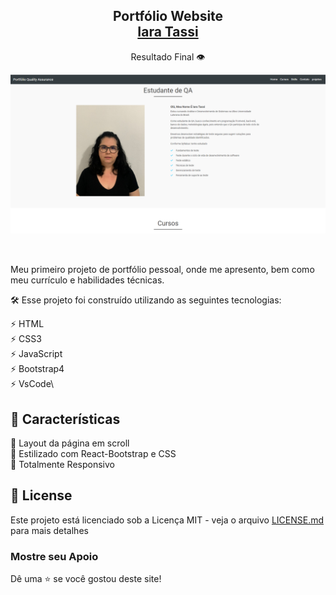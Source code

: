 <h2 align="center">
  Portfólio Website <br/>
  <a href="https://iaratassi.github.io/portfolio-Iara/" target="_blank">Iara Tassi</a>
</h2>
<div align="center">
  <p>Resultado Final 👁️ </p>
  <img alt="" src="https://github.com/IaraTassi/portfolio-Iara/blob/main/portfolio.png" />
</div>

<br/>

<div align="center">


</div>

## 

Meu primeiro projeto de portfólio pessoal, onde me apresento, bem como meu currículo e habilidades técnicas. 

🛠   Esse projeto foi construído utilizando as seguintes tecnologias:

⚡️ HTML\
⚡️ CSS3\
⚡️ JavaScript\
⚡️ Bootstrap4\
⚡️ VsCode\

## 📌 Características

📖 Layout da página em scroll\
🎨 Estilizado com React-Bootstrap e CSS\
📱 Totalmente Responsivo

## 📄 License 

Este projeto está licenciado sob a Licença MIT - veja o arquivo [LICENSE.md]() para mais detalhes

### Mostre seu Apoio

Dê uma ⭐ se você gostou deste site!
